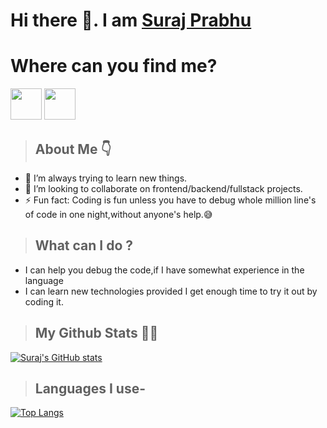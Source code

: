# Hi there 👋. I am <a href="https://sungod12.github.io/My-Portfolio/">Suraj Prabhu</a>

# Where can you find me?
  <a href="https://www.linkedin.com/in/surajprabhu12"><img width="50px" src="https://user-images.githubusercontent.com/55348832/152314260-b3d2e6b3-95bb-427a-b781-8c0d0da567b9.png"/></a> <a href="mailto:prabhusuraj103@gmail.com"><img  width="50px" src="https://user-images.githubusercontent.com/55348832/152315308-82d23019-d080-4520-9aa0-16e069719d04.png"/></a>

> ## About Me 👇
- 🌱 I’m always trying to learn new things.
- 👯 I’m looking to collaborate on frontend/backend/fullstack projects.
- ⚡ Fun fact: Coding is fun unless you have to debug whole million line's of code in one night,without anyone's help.😅

> ## What can I do ?
  - I can help you debug the code,if I have somewhat experience in the language
  - I can learn new technologies provided I get enough time to try it out by coding it.

> ## My Github Stats 👨‍💻
[![Suraj's GitHub stats](https://github-readme-stats.vercel.app/api?username=sungod12&hide=stars&show_icons=true)](https://github.com/anuraghazra/github-readme-stats)

> ## Languages I use- 
[![Top Langs](https://github-readme-stats.vercel.app/api/top-langs/?username=sungod12&layout=compact)](https://github.com/anuraghazra/github-readme-stats)

